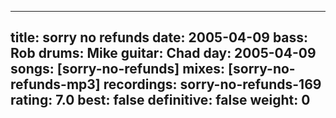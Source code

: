 
---
title: sorry no refunds
date: 2005-04-09
bass:	Rob
drums:	Mike
guitar:	Chad
day: 2005-04-09
songs: [sorry-no-refunds]
mixes: [sorry-no-refunds-mp3]
recordings: sorry-no-refunds-169
rating: 7.0
best: false
definitive: false
weight: 0
---
